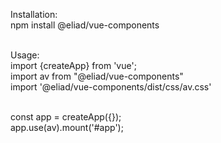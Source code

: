 Installation:<br>
npm install @eliad/vue-components<br><br>

Usage:<br>
import {createApp} from 'vue'; <br>
import av from "@eliad/vue-components" <br>
import '@eliad/vue-components/dist/css/av.css' <br><br>

const app = createApp({});<br>
app.use(av).mount('#app');<br>
